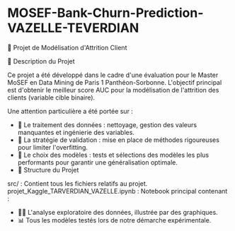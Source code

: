 # MOSEF-Bank-Churn-Prediction-VAZELLE-TEVERDIAN

🎯 Projet de Modélisation d'Attrition Client

📝 Description du Projet

Ce projet a été développé dans le cadre d'une évaluation pour le Master MoSEF en Data Mining de Paris 1 Panthéon-Sorbonne. L'objectif principal est d'obtenir le meilleur score AUC pour la modélisation de l'attrition des clients (variable cible binaire).

Une attention particulière a été portée sur :

- 🧹 Le traitement des données : nettoyage, gestion des valeurs manquantes et ingénierie des variables.
- 🧪 La stratégie de validation : mise en place de méthodes rigoureuses pour limiter l'overfitting.
- 🤖 Le choix des modèles : tests et sélections des modèles les plus performants pour garantir une généralisation optimale.
- 📂 Structure du Projet

src/ : Contient tous les fichiers relatifs au projet.
projet_Kaggle_TARVERDIAN_VAZELLE.ipynb : Notebook principal contenant :
- 🕵️‍♀️ L'analyse exploratoire des données, illustrée par des graphiques.
- 📊 Tous les modèles testés lors de notre démarche expérimentale.
